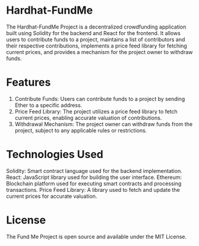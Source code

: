 # Hardhat-FundMe
The Hardhat-FundMe Project is a decentralized crowdfunding application built using Solidity for the backend and React for the frontend.
It allows users to contribute funds to a project, maintains a list of contributors and their respective contributions, implements a price feed library for fetching current prices, and provides a mechanism for the project owner to withdraw funds.
# Features
1. Contribute Funds: Users can contribute funds to a project by sending Ether to a specific address.
2. Price Feed Library: The project utilizes a price feed library to fetch current prices, enabling accurate valuation of contributions.
3. Withdrawal Mechanism: The project owner can withdraw funds from the project, subject to any applicable rules or restrictions.
# Technologies Used
Solidity: Smart contract language used for the backend implementation.
React: JavaScript library used for building the user interface.
Ethereum: Blockchain platform used for executing smart contracts and processing transactions.
Price Feed Library: A library used to fetch and update the current prices for accurate valuation.
# License
The Fund Me Project is open source and available under the MIT License.
